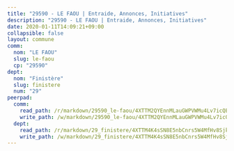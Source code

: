 ```yaml
---
title: "29590 - LE FAOU | Entraide, Annonces, Initiatives"
description: "29590 - LE FAOU | Entraide, Annonces, Initiatives"
date: 2020-01-11T14:09:21+09:00
collapsible: false
layout: commune
comm:
  nom: "LE FAOU"
  slug: le-faou
  cp: "29590"
dept:
  nom: "Finistère"
  slug: finistere
  num: "29"
peerpad:
  comm:
    read_path: /r/markdown/29590_le-faou/4XTTM2QYEnnMLauGWPVWMu4Lv7icQEvgVPtR6U91cWvCnCAqj
    write_path: /w/markdown/29590_le-faou/4XTTM2QYEnnMLauGWPVWMu4Lv7icQEvgVPtR6U91cWvCnCAqj-K3TgU1QnELX6tV2JPtyrzfJQtmesDgcwwya5vd2kZmdkxSUJvu52NhPsvt7TeST3hJadUXRswHCvbnAsMNAXR9bMCNyy3At3KWDZRgvMCkkmcoJg4Zs4kUkWsrMc4CaM1EEFjEfw
  dept:
    read_path: /r/markdown/29_finistere/4XTTM4K4sSN8E5nbCnrs5W4MfHv8SjkZXZkMiZwJKZCUFreuC
    write_path: /w/markdown/29_finistere/4XTTM4K4sSN8E5nbCnrs5W4MfHv8SjkZXZkMiZwJKZCUFreuC-K3TgUmttHvLKDBu5vxQ3oPzTia91UxXiaB3vEFjsHJiDiJD9aQfr6ibvcPa75Eo3oX7ob78s9tVxCKrtPM9bLAmDziVCSFjEgZbp3rqL8Ji8Q5aZhxfTcqkGX75WxHS6TQxtiQQ6
---
```


